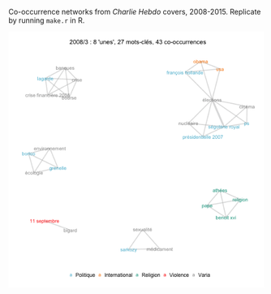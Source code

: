 Co-occurrence networks from _Charlie Hebdo_ covers, 2008-2015. Replicate by running `make.r` in R.

![](networks.gif)
